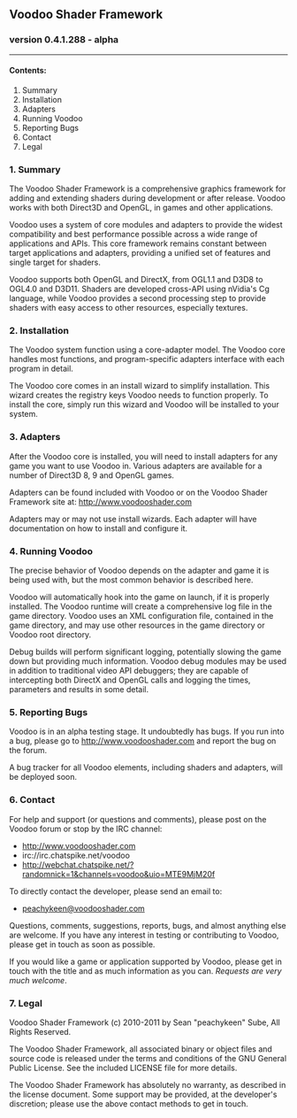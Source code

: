 
## Voodoo Shader Framework
### version 0.4.1.288 - alpha
-----

#### Contents:
1. Summary
2. Installation
3. Adapters
4. Running Voodoo
5. Reporting Bugs
6. Contact 
7. Legal


### 1. Summary

The Voodoo Shader Framework is a comprehensive graphics framework for adding and extending shaders 
during development or after release. Voodoo works with both Direct3D and OpenGL, in games and other 
applications.

Voodoo uses a system of core modules and adapters to provide the widest compatibility and best
performance possible across a wide range of applications and APIs. This core framework remains 
constant between target applications and adapters, providing a unified set of features and single 
target for shaders.

Voodoo supports both OpenGL and DirectX, from OGL1.1 and D3D8 to OGL4.0 and D3D11. Shaders are 
developed cross-API using nVidia's Cg language, while Voodoo provides a second processing step to 
provide shaders with easy access to other resources, especially textures.


### 2. Installation

The Voodoo system function using a core-adapter model. The Voodoo core handles most functions, and
program-specific adapters interface with each program in detail. 

The Voodoo core comes in an install wizard to simplify installation. This wizard creates the
registry keys Voodoo needs to function properly. To install the core, simply run this wizard and
Voodoo will be installed to your system.


### 3. Adapters

After the Voodoo core is installed, you will need to install adapters for any game you want to use
Voodoo in. Various adapters are available for a number of Direct3D 8, 9 and OpenGL games.

Adapters can be found included with Voodoo or on the Voodoo Shader Framework site at:
    http://www.voodooshader.com

Adapters may or may not use install wizards. Each adapter will have documentation on how to install
and configure it. 


### 4. Running Voodoo

The precise behavior of Voodoo depends on the adapter and game it is being used with, but the most
common behavior is described here.

Voodoo will automatically hook into the game on launch, if it is properly installed. The Voodoo 
runtime will create a comprehensive log file in the game directory. Voodoo uses an XML configuration
file, contained in the game directory, and may use other resources in the game directory or Voodoo
root directory.

Debug builds will perform significant logging, potentially slowing the game down but providing much
information. Voodoo debug modules may be used in addition to traditional video API debuggers; they
are capable of intercepting both DirectX and OpenGL calls and logging the times, parameters and
results in some detail.


### 5. Reporting Bugs

Voodoo is in an alpha testing stage. It undoubtedly has bugs. If you run into a bug, please go 
to http://www.voodooshader.com and report the bug on the forum.

A bug tracker for all Voodoo elements, including shaders and adapters, will be deployed soon.


### 6. Contact 

For help and support (or questions and comments), please post on the Voodoo forum or stop by the 
IRC channel:

* http://www.voodooshader.com
* irc://irc.chatspike.net/voodoo
* http://webchat.chatspike.net/?randomnick=1&channels=voodoo&uio=MTE9MjM20f

To directly contact the developer, please send an email to:

* peachykeen@voodooshader.com
    
Questions, comments, suggestions, reports, bugs, and almost anything else are welcome. If you have
any interest in testing or contributing to Voodoo, please get in touch as soon as possible.

If you would like a game or application supported by Voodoo, please get in touch with the title
and as much information as you can. _Requests are very much welcome_.

### 7. Legal

Voodoo Shader Framework (c) 2010-2011 by Sean "peachykeen" Sube, All Rights Reserved.

The Voodoo Shader Framework, all associated binary or object files and source code is released 
under the terms and conditions of the GNU General Public License. See the included LICENSE file for
more details.

The Voodoo Shader Framework has absolutely no warranty, as described in the license document. Some
support may be provided, at the developer's discretion; please use the above contact methods to get
in touch.
